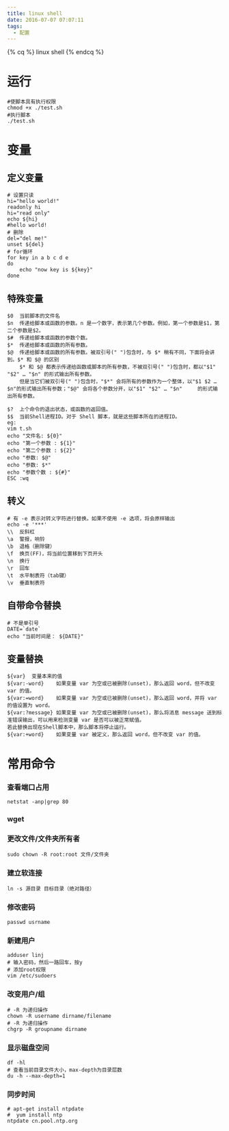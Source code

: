 ```yaml
---
title: linux shell
date: 2016-07-07 07:07:11
tags:
  - 配置
---
```


{% cq %} linux shell {% endcq %}

<!--more-->

# 运行

```
#使脚本具有执行权限
chmod +x ./test.sh
#执行脚本
./test.sh
```

# 变量

## 定义变量

```
# 设置只读
hi="hello world!"
readonly hi
hi="read only"
echo ${hi}
#hello world!
# 删除
del="del me!"
unset ${del}
# for循环
for key in a b c d e
do
    echo "now key is ${key}"
done
```

## 特殊变量

```
$0  当前脚本的文件名
$n  传递给脚本或函数的参数。n 是一个数字，表示第几个参数。例如，第一个参数是$1，第二个参数是$2。
$#  传递给脚本或函数的参数个数。
$*  传递给脚本或函数的所有参数。
$@  传递给脚本或函数的所有参数。被双引号(" ")包含时，与 $* 稍有不同，下面将会讲到。$* 和 $@ 的区别
    $* 和 $@ 都表示传递给函数或脚本的所有参数，不被双引号(" ")包含时，都以"$1"   "$2" … "$n" 的形式输出所有参数。
    但是当它们被双引号(" ")包含时，"$*" 会将所有的参数作为一个整体，以"$1 $2 …  $n"的形式输出所有参数；"$@" 会将各个参数分开，以"$1" "$2" … "$n"     的形式输出所有参数。

$?  上个命令的退出状态，或函数的返回值。
$$  当前Shell进程ID。对于 Shell 脚本，就是这些脚本所在的进程ID。
eg:
vim t.sh
echo "文件名: ${0}"
echo "第一个参数 : ${1}"
echo "第二个参数 : ${2}"
echo "参数: $@"
echo "参数: $*"
echo "参数个数 : ${#}"
ESC :wq
```

## 转义

```
# 有 -e 表示对转义字符进行替换。如果不使用 -e 选项，将会原样输出
echo -e '***'
\\  反斜杠
\a  警报，响铃
\b  退格（删除键）
\f  换页(FF)，将当前位置移到下页开头
\n  换行
\r  回车
\t  水平制表符（tab键）
\v  垂直制表符
```

## 自带命令替换

```
# 不是单引号
DATE=`date`
echo "当前时间是： ${DATE}"
```

## 变量替换

```
${var}  变量本来的值
${var:-word}    如果变量 var 为空或已被删除(unset)，那么返回 word，但不改变 var 的值。
${var:=word}    如果变量 var 为空或已被删除(unset)，那么返回 word，并将 var 的值设置为 word。
${var:?message} 如果变量 var 为空或已被删除(unset)，那么将消息 message 送到标准错误输出，可以用来检测变量 var 是否可以被正常赋值。
若此替换出现在Shell脚本中，那么脚本将停止运行。
${var:+word}    如果变量 var 被定义，那么返回 word，但不改变 var 的值。
```

# 常用命令

### 查看端口占用

```
netstat -anp|grep 80
```

### wget

### 更改文件/文件夹所有者

```
sudo chown -R root:root 文件/文件夹
```

### 建立软连接

```
ln -s 源目录 目标目录（绝对路径）
```

### 修改密码

```
passwd usrname
```

### 新建用户

```
adduser linj
# 输入密码，然后一路回车，按y
# 添加root权限
vim /etc/sudoers
```

### 改变用户/组

```
# -R 为递归操作
chown -R username dirname/filename
# -R 为递归操作
chgrp -R groupname dirname
```

### 显示磁盘空间

```
df -hl
# 查看当前目录文件大小，max-depth为目录层数
du -h --max-depth=1
```

### 同步时间

```
# apt-get install ntpdate
#  yum install ntp
ntpdate cn.pool.ntp.org
```
